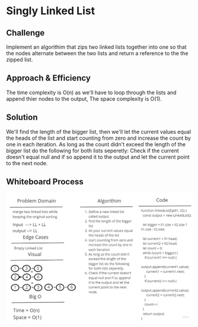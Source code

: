 # Singly Linked List

## Challenge

Implement an algorithim that zips two linked lists together into one so that the nodes alternate between the two lists and return a reference to the the zipped list.

## Approach & Efficiency

The time complexity is O(n) as we'll have to loop through the lists and append thier nodes to the output, The space complexity is O(1).

## Solution

We'll find the length of the bigger list, then we'll let the current values equal the heads of the list and start counting from zero and increase the count by one in each iteration. As long as the count didn't exceed the length of the bigger list do the following for both lists seperetly:
Check if the current doesn't equal null and if so append it to the output and let the current point to the next node.

## Whiteboard Process

![Linked List Zip](./assets/Linked-List-Zip.jpg)
